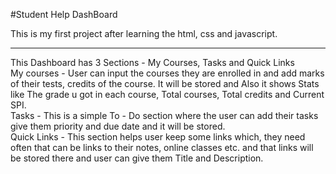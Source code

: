 #Student Help DashBoard

This is my first project after learning the html, css and javascript.<br><hr>
This Dashboard has 3 Sections - My Courses, Tasks and Quick Links<br>
My courses - User can input the courses they are enrolled in and add marks of their tests, credits of the course. It will be stored and Also it shows Stats like The grade u got in each course, Total courses, Total credits and Current SPI.<br>
Tasks - This is a simple To - Do section where the user can add their tasks give them priority and due date and it will be stored.<br>
Quick Links - This section helps user keep some links which, they need often that can be links to their notes, online classes etc. and that links will be stored there and user can give them Title and Description.
